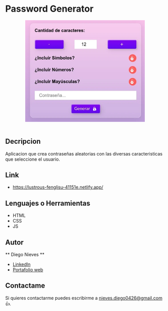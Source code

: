 # Password Generator
<div align="center" width="50">
    <img src="./img/bg.webp" width="75%"/>
</div><br/>

## Decripcion

Aplicacion que crea contraseñas aleatorias con las diversas caracteristicas que seleccione el usuario.

## Link
- https://lustrous-fenglisu-41151e.netlify.app/

## Lenguajes o Herramientas

- HTML
- CSS
- JS

## Autor

** Diego Nieves **

- [LinkedIn](https://www.linkedin.com/in/diego-nieves-04b409242/)
- [Portafolio web](https://nvs-portfolio.netlify.app)

## Contactame

Si quieres contactarme puedes escribirme a nieves.diego0426@gmail.com 👍.
